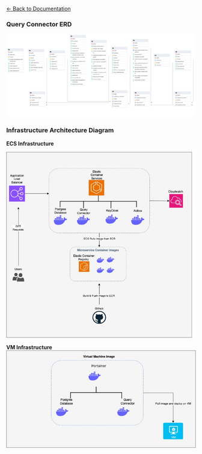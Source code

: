 [← Back to Documentation](/docs)

### Query Connector ERD

![Query Connector Database Structure](../../public/Query-Connector-ERD.png)

### Infrastructure Architecture Diagram

**ECS Infrastructure**

![ECS](../../public/QC-Architecture-ECS.jpg)

**VM Infrastructure**
![VM](../../public/QC-Architecture-VM.jpg)

```

```

